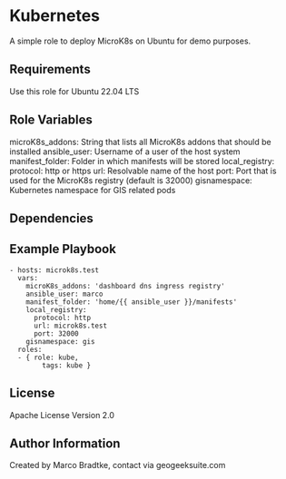 Kubernetes
=========

A simple role to deploy MicroK8s on Ubuntu for demo purposes.

Requirements
------------

Use this role for Ubuntu 22.04 LTS

Role Variables
--------------

microK8s_addons: String that lists all MicroK8s addons that should be installed
ansible_user: Username of a user of the host system
manifest_folder: Folder in which manifests will be stored
local_registry:
  protocol: http or https
  url: Resolvable name of the host
  port: Port that is used for the MicroK8s registry (default is 32000)
gisnamespace: Kubernetes namespace for GIS related pods


Dependencies
------------

Example Playbook
----------------
````
- hosts: microk8s.test
  vars:
    microK8s_addons: 'dashboard dns ingress registry'
    ansible_user: marco
    manifest_folder: 'home/{{ ansible_user }}/manifests'
    local_registry:
      protocol: http
      url: microk8s.test
      port: 32000
    gisnamespace: gis
  roles:
  - { role: kube,
        tags: kube }
````

License
-------

Apache License Version 2.0

Author Information
------------------
Created by Marco Bradtke, contact via geogeeksuite.com
